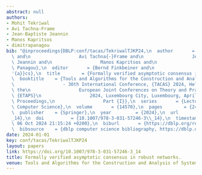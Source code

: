 ```yaml
---
abstract: null
authors:
- Mohit Tekriwal
- Avi Tachna-Frame
- Jean-Baptiste Jeannin
- Manos Kapritsos
- dimitrapanagou
bib: "@inproceedings{DBLP:conf/tacas/TekriwalTJKP24,\n  author       = {Mohit Tekriwal\
  \ and\n                  Avi Tachna{-}Frame and\n                  Jean{-}Baptiste\
  \ Jeannin and\n                  Manos Kapritsos and\n                  Dimitra\
  \ Panagou},\n  editor       = {Bernd Finkbeiner and\n                  Laura Kov{\\\
  '{a}}cs},\n  title        = {Formally verified asymptotic consensus in robust networks},\n\
  \  booktitle    = {Tools and Algorithms for the Construction and Analysis of Systems\n\
  \                  - 30th International Conference, {TACAS} 2024, Held as Part of\
  \ the\n                  European Joint Conferences on Theory and Practice of Software,\
  \ {ETAPS}\n                  2024, Luxembourg City, Luxembourg, April 6-11, 2024,\
  \ Proceedings,\n                  Part {I}},\n  series       = {Lecture Notes in\
  \ Computer Science},\n  volume       = {14570},\n  pages        = {248--267},\n\
  \  publisher    = {Springer},\n  year         = {2024},\n  url          = {https://doi.org/10.1007/978-3-031-57246-3\\\
  _14},\n  doi          = {10.1007/978-3-031-57246-3\\_14},\n  timestamp    = {Sun,\
  \ 06 Oct 2024 21:15:24 +0200},\n  biburl       = {https://dblp.org/rec/conf/tacas/TekriwalTJKP24.bib},\n\
  \  bibsource    = {dblp computer science bibliography, https://dblp.org}\n}"
date: 2024-01-01
key: conf/tacas/TekriwalTJKP24
layout: papers
link: https://doi.org/10.1007/978-3-031-57246-3_14
title: Formally verified asymptotic consensus in robust networks.
venue: Tools and Algorithms for the Construction and Analysis of Systems 2024
---
```

